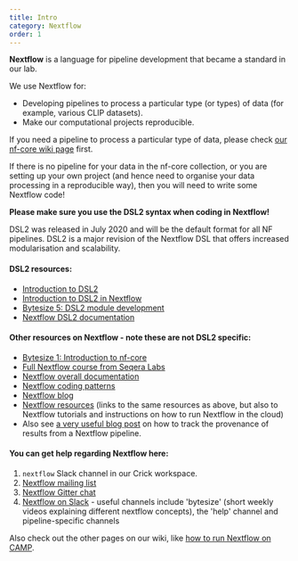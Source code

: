 ```yaml
---
title: Intro
category: Nextflow
order: 1
---
```


**Nextflow** is a language for pipeline development that became a standard in our lab.

We use Nextflow for:

 - Developing pipelines to process a particular type (or types) of data (for example, various CLIP datasets).
 - Make our computational projects reproducible.

If you need a pipeline to process a particular type of data, please check [our nf-core wiki page](../nf-core) first. 

If there is no pipeline for your data in the nf-core collection, or you are setting up your own project (and hence need to organise your data processing in a reproducible way), then you will need to write some Nextflow code! 

**Please make sure you use the DSL2 syntax when coding in Nextflow!**

DSL2 was released in July 2020 and will be the default format for all NF pipelines. DSL2 is a major revision of the Nextflow DSL that offers increased modularisation and scalability. 

#### DSL2 resources:
* [Introduction to DSL2](https://www.nextflow.io/blog/2020/dsl2-is-here.html)
* [Introduction to DSL2 in Nextflow](https://www.youtube.com/watch?v=I-hunuzsh6A)
* [Bytesize 5: DSL2 module development](https://nf-co.re/events/2021/bytesize-5-dsl2-module-development)
* [Nextflow DSL2 documentation](https://www.nextflow.io/docs/latest/dsl2.html)


#### Other resources on Nextflow - note these are not DSL2 specific:
* [Bytesize 1: Introduction to nf-core](https://nf-co.re/events/2021/bytesize-1-nf-core-into)
* [Full Nextflow course from Seqera Labs](https://seqera.io/training/)
* [Nextflow overall documentation](https://www.nextflow.io/docs/latest/index.html)
* [Nextflow coding patterns](https://nextflow-io.github.io/patterns/index.html)
* [Nextflow blog](https://www.nextflow.io/blog.html)
* [Nextflow resources](https://nf-co.re/usage/nextflow) (links to the same resources as above, but also to Nextflow tutorials and instructions on how to run Nextflow in the cloud)
* Also see [a very useful blog post](https://www.nextflow.io/blog/2019/easy-provenance-report.html) on how to track the provenance of results from a Nextflow pipeline.
 
#### You can get help regarding Nextflow here:

 1. `nextflow` Slack channel in our Crick workspace.
 2. [Nextflow mailing list](https://groups.google.com/forum/#!forum/nextflow)
 3. [Nextflow Gitter chat](https://gitter.im/nextflow-io/nextflow)
 4. [Nextflow on Slack](https://nf-co.re/join/) - useful channels include 'bytesize' (short weekly videos explaining different nextflow concepts), the 'help' channel and pipeline-specific channels


Also check out the other pages on our wiki, like [how to run Nextflow on CAMP](../../CAMP/running_nextflow).